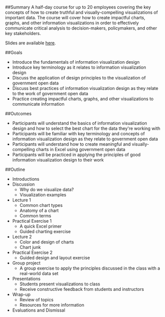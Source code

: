 ##Summary
A half-day course for up to 20 employees covering the key concepts of how to create truthful and visually-compelling visualizations of important data. The course will cover how to create impactful charts, graphs, and other information visualizations in order to effectively communicate critical analysis to decision-makers, policymakers, and other key stakeholders. 

Slides are available [here](http://bit.ly/dot_data_vis).

##Goals
+ Introduce the fundamentals of information visualization design
+ Introduce key terminology as it relates to information visualization design
+ Discuss the application of design principles to the visualization of government open data
+ Discuss best practices of information visualization design as they relate to the work of government open data
+ Practice creating impactful charts, graphs, and other visualizations to communicate information


##Outcomes
+ Participants will understand the basics of information visualization design and how to select the best chart for the data they're working with
+ Participants will be familiar with key terminology and concepts of information visualization design as they relate to government open data 
+ Participants will understand how to create meaningful and visually-compelling charts in Excel using government open data
+ Participants will be practiced in applying the principles of good information visualization design to their work

##Outline
+ Introductions
+ Discussion
	+ Why do we visualize data?
	+ Visualization examples
+ Lecture 1
	+ Common chart types
	+ Anatomy of a chart
	+ Common terms
+ Practical Exercise 1
	+ A quick Excel primer
	+ Guided charting exercise
+ Lecture 2
	+ Color and design of charts
	+ Chart junk
+ Practical Exercise 2
	+ Guided design and layout exercise
+ Group project
	+ A group exercise to apply the principles discussed in the class with a real-world data set
+ Presentations
	+ Students present visualizations to class
	+ Receive constructive feedback from students and instructors
+ Wrap-up
	+ Review of topics
	+ Resources for more information
+ Evaluations and Dismissal 